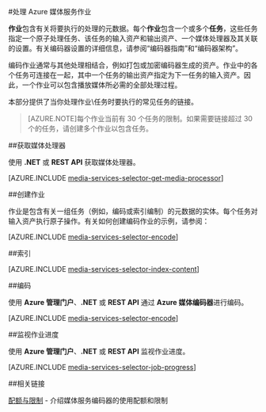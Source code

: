 <properties 
	pageTitle="处理 Azure 媒体服务作业" 
	description="本主题概述如何管理 Azure 媒体服务作业。" 
	services="media-services" 
	documentationCenter="" 
	authors="juliako" 
	manager="dwrede" 
	editor=""/>

<tags 
	ms.service="media-services" 
	ms.date="09/07/2015" 
	wacn.date="10/22/2015"/>

#处理 Azure 媒体服务作业

**作业**包含有关将要执行的处理的元数据。每个**作业**包含一个或多个**任务**，这些任务指定一个原子处理任务、该任务的输入资产和输出资产、一个媒体处理器及其关联的设置。有关编码器设置的详细信息，请参阅“编码器指南”和“编码器架构”。

编码作业通常与其他处理相结合，例如打包或加密编码器生成的资产。作业中的各个任务可连接在一起，其中一个任务的输出资产指定为下一任务的输入资产。因此，一个作业可以包含播放媒体所必需的全部处理过程。

本部分提供了当你处理作业\\任务时要执行的常见任务的链接。

>[AZURE.NOTE]每个作业当前有 30 个任务的限制。如果需要链接超过 30 个的任务，请创建多个作业以包含任务。


##获取媒体处理器

使用 **.NET** 或 **REST API** 获取媒体处理器。

[AZURE.INCLUDE [media-services-selector-get-media-processor](../includes/media-services-selector-get-media-processor.md)]

##创建作业 

作业是包含有关一组任务（例如，编码或索引编制）的元数据的实体。每个任务对输入资产执行原子操作。有关如何创建编码作业的示例，请参阅：

[AZURE.INCLUDE [media-services-selector-encode](../includes/media-services-selector-encode.md)]

##索引

[AZURE.INCLUDE [media-services-selector-index-content](../includes/media-services-selector-index-content.md)]

##编码 

使用 **Azure 管理门户**、**.NET** 或 **REST API** 通过 **Azure 媒体编码器**进行编码。
 
[AZURE.INCLUDE [media-services-selector-encode](../includes/media-services-selector-encode.md)]

##监视作业进度

使用 **Azure 管理门户**、**.NET** 或 **REST API** 监视作业进度。

[AZURE.INCLUDE [media-services-selector-job-progress](../includes/media-services-selector-job-progress.md)]

##相关链接

[配额与限制](/documentation/articles/media-services-quotas-and-limitations) - 介绍媒体服务编码器的使用配额和限制

<!---HONumber=74-->